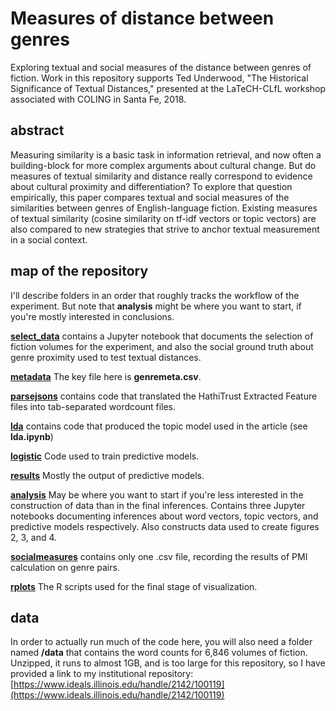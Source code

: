 Measures of distance between genres
===================================

Exploring textual and social measures of the distance between genres of fiction. Work in this repository supports Ted Underwood, "The Historical Significance of Textual Distances," presented at the LaTeCH-CLfL workshop associated with COLING in Santa Fe, 2018.

abstract
---------

Measuring similarity is a basic task in information retrieval, and now often a building-block for more complex arguments about cultural change. But do measures of textual similarity and distance really correspond to evidence about cultural proximity and differentiation? To explore that question empirically, this paper compares textual and social measures of the similarities between genres of English-language fiction. Existing measures of textual similarity (cosine similarity on tf-idf vectors or topic vectors) are also compared to new strategies that strive to anchor textual measurement in a social context.

map of the repository
---------------------

I'll describe folders in an order that roughly tracks the workflow of the experiment. But note that **analysis** might be where you want to start, if you're mostly interested in conclusions.

[**select_data**](https://github.com/tedunderwood/genredistance/tree/master/select_data) contains a Jupyter notebook that documents the selection of fiction volumes for the experiment, and also the social ground truth about genre proximity used to test textual distances.

[**metadata**](https://github.com/tedunderwood/genredistance/tree/master/metadata) The key file here is **genremeta.csv**.

[**parsejsons**](https://github.com/tedunderwood/genredistance/tree/master/parsejsons) contains code that translated the HathiTrust Extracted Feature files into tab-separated wordcount files.

[**lda**](https://github.com/tedunderwood/genredistance/tree/master/metadata) contains code that produced the topic model used in the article (see **lda.ipynb**)

[**logistic**](https://github.com/tedunderwood/genredistance/tree/master/logistic) Code used to train predictive models.

[**results**](https://github.com/tedunderwood/genredistance/tree/master/results) Mostly the output of predictive models.

[**analysis**](https://github.com/tedunderwood/genredistance/tree/master/analysis) May be where you want to start if you're less interested in the construction of data than in the final inferences. Contains three Jupyter notebooks documenting inferences about word vectors, topic vectors, and predictive models respectively. Also constructs data used to create figures 2, 3, and 4.

[**socialmeasures**](https://github.com/tedunderwood/genredistance/tree/master/socialmeasures) contains only one .csv file, recording the results of PMI calculation on genre pairs.

[**rplots**](https://github.com/tedunderwood/genredistance/tree/master/rplots) The R scripts used for the final stage of visualization.

data
-----

In order to actually run much of the code here, you will also need a folder named **/data** that contains the word counts for 6,846 volumes of fiction. Unzipped, it runs to almost 1GB, and is too large for this repository, so I have provided a link to my institutional repository: [https://www.ideals.illinois.edu/handle/2142/100119](https://www.ideals.illinois.edu/handle/2142/100119)
